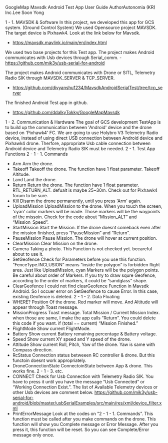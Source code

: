 GoogleMap Mavsdk Android Test App
User Guide
AuthorAutonomia (KR) Inc.Lee Soon Yong

1 - 1. MAVSDK & Software
 In this project, we developed this app for GCS system. (Ground Control System) We used Opensource project MAVSDK. The target device is Pixhawk4. Look at the link below for Mavsdk.
- https://mavsdk.mavlink.io/main/en/index.html
 
 We used two base projects for this Test app. The project makes Android communicates with Usb devices through Serial_comm. - https://github.com/mik3y/usb-serial-for-android

 The project makes Android communicates with Drone or SITL, Telemetry Radio SIK through MAVSDK_SERVER & TCP_SERVER.
 - https://github.com/divyanshu1234/MavsdkAndroidSerialTest/tree/tcp_server

 The finished Android Test app in github.
- https://github.com/ddalkyTokky/GoogleMapMavsdk

1 - 2. Communication & Hardware
 The goal of GCS development TestApp is to build up the communication between 'Android' device and the drone based on 'Pixhawk4' FC. We are going to use Holybro V3 Telemetry Radio device, instead of using direct USB connection between Android device and Pixhawk4 drone. Therfore, appropriate Usb cable connection between Android device and Telemetry Radio SIK must be needed.
2 - 1. Test App Functions
2 - 1 - 1. Commands
 - Arm
 Arm the drone.
 - Takeoff
 Takeoff the drone. The function have 1 float parameter. Takeoff Altitude.
 - Land
 Land the drone.
 - Return
 Return the drone. The function have 1 float parameter. RTL_RETURN_ALT. defualt is maybe 25~30m. Check out for Pixhawk4 forum to be sure.
 - Kill 
 Disarm the drone permanently, until you press 'Arm' again.
 - UploadMission
 UploadMission to the drone. When you touch the screen, 'cyan' color markers will be made. Those markers will be the waypoints of the missoin. Check for the code about “Mission_ALT” and “Mission_Speed”.
 - StartMission
 Start the Mission. If the drone doesnt comeback even after the mission finished, press “PauseMission” and “Return”.
 - PauseMission
 Pause Mission. The drone will hover at current position.
 - ClearMission Clear Mission on the drone.
 - Camera
 Taking a photo. This Function is not checked yet. becareful about to use it.
 - SetGeofence
 Check for Parameters before you use this function. “FenceType.INCLUSION” means “inside the polygon” is forbidden flight area. Just like UploadMission, cyan Markers will be the polygon points. Be careful about order of Markers. If you try to draw squre Geofence, according to the order of markers, it could be “sandglass” shape.
 - ClearGeofence
 I could not find clearGeofence Function in Mavsdk Android. So I occuer error on SetGeofence to cause Error. In this case, existing Geofence is deleted.
2 - 1 - 2. Data Floating
 - WHERE?
 Position Of the drone. Red marker will move. And Altitude will appear through Toast message.
 - MissionProgress
 Toast message. Total Mission / Current Mission Index. when those are same, I make the app calls “Return”. You could delete this code if you want. if (total == current) “Mission Finished.”
 - FlightMode
 Show current FlightMode.
 - Battery
 Show current Battery remaining percentage & Battery voltage. 
 - Speed
 Show current XY speed and Y speed of the drone.
 - Attitude
 Show current Roll, Pitch, Yaw of the drone. Yaw is same with Compass direction.
 - RcStatus
 Connection status betweeen RC controller & drone. But this functoin doesnt work appropriately.
 - DroneConnectionState
 ConnectoinState between App & drone. This works fine.
2 - 1 - 3. etc.
 - CONNECT
 Check for Usb Connection with Telemetry Radio SIK. You have to press it until you have the message “Usb Connected” or “Working Connection Exist.”. The list of Available Telemetry devices or other Usb devices are comment below.
https://github.com/mik3y/usb-serial-for-android/blob/master/usbSerialExamples/src/main/res/xml/device_filter.xml
 - PrintErrorMessage
 Look at the codes on “2 - 1 - 1. Commands”. This function must be called after you make commands on the drone. This function will show you Complete message or Error Message. After you press it, this function will be reset. So you can see Complete/Error message only once.
